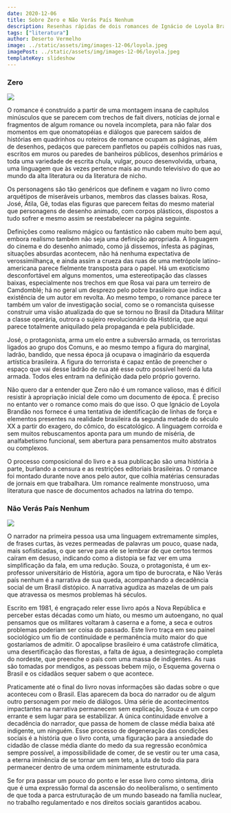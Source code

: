 ```yaml
---
date: 2020-12-06
title: Sobre Zero e Não Verás País Nenhum
description: Resenhas rápidas de dois romances de Ignácio de Loyola Brandão
tags: ["literatura"]
author: Deserto Vermelho
image: ../static/assets/img/images-12-06/loyola.jpeg
imagePost: ../static/assets/img/images-12-06/loyola.jpeg
templateKey: slideshow
---
```


### Zero

![](https://i.imgur.com/PEEssHK.jpg)



O romance é construído a partir de uma montagem insana de capítulos minúsculos que se parecem com trechos de fait divers, notícias de jornal e fragmentos de algum romance ou novela incompleta, para não falar dos momentos em que onomatopéias e diálogos que parecem saídos de histórias em quadrinhos ou roteiros de romance ocupam as páginas, além de desenhos, pedaços que parecem panfletos ou papéis colhidos nas ruas, escritos em muros ou paredes de banheiros públicos, desenhos primários e toda uma variedade de escrita chula, vulgar, pouco desenvolvida, urbana, uma linguagem que às vezes pertence mais ao mundo televisivo do que ao mundo da alta literatura ou da literatura de nicho.

Os personagens são tão genéricos que definem e vagam no livro como arquétipos de miseráveis urbanos, membros das classes baixas. Rosa, José, Átila, Gê, todas elas figuras que parecem feitas do mesmo material que personagens de desenho animado, com corpos plásticos, dispostos a tudo sofrer e mesmo assim se reestabelecer na página seguinte.

Definições como realismo mágico ou fantástico não cabem muito bem aqui, embora realismo também não seja uma definição apropriada. A linguagem do cinema e do desenho animado, como já dissemos, infesta as páginas, situações absurdas acontecem, não há nenhuma expectativa de verossimilhança, e ainda assim a crueza das ruas de uma metrópole latino-americana parece fielmente transposta para o papel. Há um exoticismo desconfortável em alguns momentos, uma estereotipação das classes baixas, especialmente nos trechos em que Rosa vai para um terreiro de Camdomblé; há no geral um desprezo pelo pobre brasileiro que indica a existência de um autor em revolta. Ao mesmo tempo, o romance parece ter também um valor de investigação social, como se o romancista quisesse construir uma visão atualizada do que se tornou no Brasil da Ditadura Militar a classe operária, outrora o sujeiro revolucionário da História, que aqui parece totalmente aniquilado pela propaganda e pela publicidade.

José, o protagonista, arma um elo entre a subversão armada, os terroristas ligados ao grupo dos Comuns, e ao mesmo tempo a figura do marginal, ladrão, bandido, que nessa época já ocupava o imaginário da esquerda artística brasileira. A figura do terrorista é capaz então de preencher o espaço que vai desse ladrão de rua até esse outro possível herói da luta armada. Todos eles entram na definição dada pelo próprio governo.

Não quero dar a entender que Zero não é um romance valioso, mas é difícil resistir à apropriação inicial dele como um documento de época. É preciso no entanto ver o romance como mais do que isso. O que Ignácio de Loyola Brandão nos fornece é uma tentativa de identificação de linhas de força e elementos presentes na realidade brasileira da segunda metade do século XX a partir do exagero, do cômico, do escatológico. A linguagem corroída e sem muitos rebuscamentos aponta para um mundo de miséria, de analfabetismo funcional, sem abertura para pensamentos muito abstratos ou complexos.

O processo composicional do livro e a sua publicação são uma história à parte, burlando a censura e as restrições editoriais brasileiras. O romance foi montado durante nove anos pelo autor, que colhia matérias censuradas de jornais em que trabalhara. Um romance realmente monstruoso, uma literatura que nasce de documentos achados na latrina do tempo.

### Não Verás País Nenhum

![](https://i.imgur.com/7K9SlbY.jpg)


O narrador na primeira pessoa usa uma linguagem extremamente simples, de frases curtas, às vezes permeadas de palavras um pouco, quase nada, mais sofisticadas, o que serve para ele se lembrar de que certos termos caíram em desuso, indicando como a distopia se faz ver em uma simplificação da fala, em uma redução. Souza, o protagonista, é um ex-professor universitário de História, agora um tipo de burocrata, e Não Verás país nenhum é a narrativa de sua queda, acompanhando a decadência social de um Brasil distópico. A narrativa agudiza as mazelas de um país que atravessa os mesmos problemas há séculos.

Escrito em 1981, é engraçado reler esse livro após a Nova República e perceber estas décadas como um hiato, ou mesmo um autoengano, no qual pensamos que os militares voltaram à caserna e a fome, a seca e outros problemas poderiam ser coisa do passado. Este livro traça em seu painel sociológico um fio de continuidade e permanência muito maior do que gostaríamos de admitir. O apocalipse brasileiro é uma catástrofe climática, uma desertificação das florestas, a falta de água, a desintegração completa do nordeste, que preenche o país com uma massa de indigentes. As ruas são tomadas por mendigos, as pessoas bebem mijo, o Esquema governa o Brasil e os cidadãos sequer sabem o que acontece.

Praticamente até o final do livro novas informações são dadas sobre o que aconteceu com o Brasil. Elas aparecem da boca do narrador ou de algum outro personagem por meio de diálogos. Uma série de acontecimentos impactantes na narrativa permanecem sem explicação, Souza é um corpo errante e sem lugar para se estabilizar. A única continuidade envolve a decadência do narrador, que passa de homem de classe média baixa até indigente, um ninguém. Esse processo de degeneração das condições sociais é a história que o livro conta, uma figuração para a ansiedade do cidadão de classe média diante do medo da sua regressão econômica sempre possível, a impossibilidade de comer, de se vestir ou ter uma casa, a eterna iminência de se tornar um sem teto, a luta de todo dia para permanecer dentro de uma ordem minimamente estruturada.

Se for pra passar um pouco do ponto e ler esse livro como sintoma, diria que é uma expressão formal da ascensão do neoliberalismo, o sentimento de que toda a parca estruturação de um mundo baseado na família nuclear, no trabalho regulamentado e nos direitos sociais garantidos acabou.